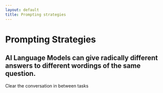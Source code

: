 ```yaml
---
layout: default
title: Prompting strategies
---
```


# Prompting Strategies

## AI Language Models can give radically different answers to different wordings of the same question.

Clear the conversation in between tasks